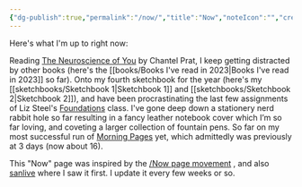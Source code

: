 ```yaml
---
{"dg-publish":true,"permalink":"/now/","title":"Now","noteIcon":"","created":"2022-12-18"}
---
```



Here's what I'm up to right now:

Reading [The Neuroscience of You](https://www.google.com.au/books/edition/_/hQJMEAAAQBAJ?hl=en) by Chantel Prat, I keep getting distracted by other books (here's the [[books/Books I've read in 2023\|Books I've read in 2023]] so far). Onto my fourth sketchbook for the year (here's my [[sketchbooks/Sketchbook 1\|Sketchbook 1]] and [[sketchbooks/Sketchbook 2\|Sketchbook 2]]), and have been procrastinating the last few assignments of Liz Steel's [Foundations](https://sketchingnow.com/foundations2023/) class. I've gone deep down a stationery nerd rabbit hole so far resulting in a fancy leather notebook cover which I’m so far loving, and coveting a larger collection of fountain pens. So far on my most successful run of [Morning Pages](https://juliacameronlive.com/basic-tools/morning-pages/) yet, which admittedly was previously at 3 days (now about 16).

This "Now" page was inspired by the [/Now page movement](https://nownownow.com/about) , and also [sanlive](http://sanlive.com) where I saw it first. I update it every few weeks or so.